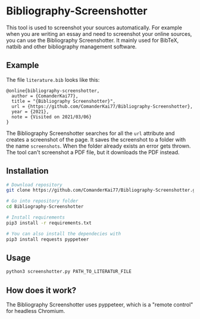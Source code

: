 # Bibliography-Screenshotter

This tool is used to screenshot your sources automatically.
For example when you are writing an essay and need to screenshot your online sources, you can use the Bibliography Screenshotter.
It mainly used for BibTeX, natbib and other bibliography management software.

## Example
The file ```literature.bib``` looks like this:

```
@online{bibliography-screenshotter,
  author = {ComanderKai77},
  title = "{Bibliography Screenshotter}",
  url = {https://github.com/ComanderKai77/Bibliography-Screenshotter},
  year = {2021},
  note = {Visited on 2021/03/06}
}
```

The Bibliography Screenshotter searches for all the ```url``` attribute and creates a screenshot of the page.
It saves the screenshot to a folder with the name ```screenshots```.
When the folder already exists an error gets thrown.
The tool can't screenshot a PDF file, but it downloads the PDF instead.

## Installation

```bash
# Download repository
git clone https://github.com/ComanderKai77/Bibliography-Screenshotter.git

# Go into repository folder
cd Bibliography-Screenshotter

# Install requirements
pip3 install -r requirements.txt

# You can also install the dependecies with
pip3 install requests pyppeteer
```

## Usage
```bash
python3 screenshotter.py PATH_TO_LITERATUR_FILE
```

## How does it work?

The Bibliography Screenshotter uses pyppeteer, which is a "remote control" for headless Chromium.
